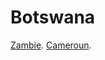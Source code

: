 # Botswana

[Zambie](https://github.com/Youssef-NAIM/labyrinthe/blob/main/Zambie.md).
[Cameroun](https://github.com/Youssef-NAIM/labyrinthe/blob/main/Cameroun.md).